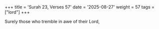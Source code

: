 +++
title = 'Surah 23, Verses 57'
date = '2025-08-27'
weight = 57
tags = ["lord"]
+++

Surely those who tremble in awe of their Lord,